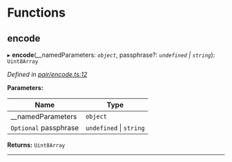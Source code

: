 

# Functions

<a id="encode"></a>

##  encode

▸ **encode**(__namedParameters: *`object`*, passphrase?: *`undefined` \| `string`*): `Uint8Array`

*Defined in [pair/encode.ts:12](https://github.com/polkadot-js/common/blob/f6d05e0/packages/keyring/src/pair/encode.ts#L12)*

**Parameters:**

| Name | Type |
| ------ | ------ |
| __namedParameters | `object` |
| `Optional` passphrase | `undefined` \| `string` |

**Returns:** `Uint8Array`

___

